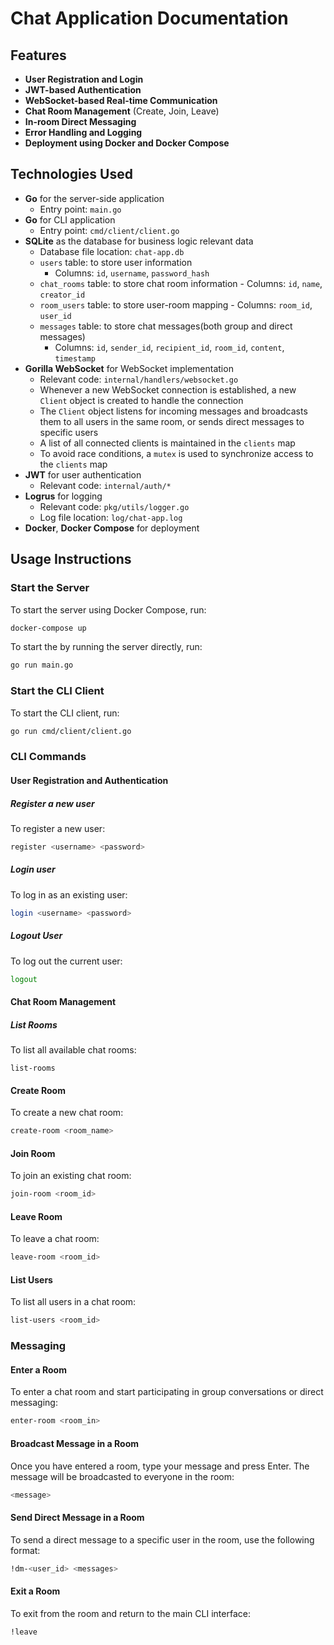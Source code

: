 # Chat Application Documentation

## Features

- **User Registration and Login**
- **JWT-based Authentication**
- **WebSocket-based Real-time Communication**
- **Chat Room Management** (Create, Join, Leave)
- **In-room Direct Messaging**
- **Error Handling and Logging**
- **Deployment using Docker and Docker Compose**

## Technologies Used

- **Go** for the server-side application
  - Entry point: `main.go`
- **Go** for CLI application
  - Entry point: `cmd/client/client.go`
- **SQLite** as the database for business logic relevant data
  - Database file location: `chat-app.db`
  - `users` table: to store user information
    - Columns: `id`, `username`, `password_hash`
  - `chat_rooms` table: to store chat room information
		- Columns: `id`, `name`, `creator_id`
  - `room_users` table: to store user-room mapping
		- Columns: `room_id`, `user_id`
  - `messages` table: to store chat messages(both group and direct messages)
    - Columns: `id`, `sender_id`, `recipient_id`, `room_id`, `content`, `timestamp`
- **Gorilla WebSocket** for WebSocket implementation
  - Relevant code: `internal/handlers/websocket.go`
  - Whenever a new WebSocket connection is established, a new `Client` object is created to handle the connection
  - The `Client` object listens for incoming messages and broadcasts them to all users in the same room, or sends direct messages to specific users
  - A list of all connected clients is maintained in the `clients` map
  - To avoid race conditions, a `mutex` is used to synchronize access to the `clients` map
- **JWT** for user authentication
  - Relevant code: `internal/auth/*`
- **Logrus** for logging
  - Relevant code: `pkg/utils/logger.go`
  - Log file location: `log/chat-app.log`
- **Docker**, **Docker Compose** for deployment

## Usage Instructions

### Start the Server

To start the server using Docker Compose, run:

```sh
docker-compose up
```

To start the by running the server directly, run:

```sh
go run main.go
```

### Start the CLI Client

To start the CLI client, run:

```sh
go run cmd/client/client.go
```

### CLI Commands

#### User Registration and Authentication

##### Register a new user

To register a new user:

```sh
register <username> <password>
```

##### Login user

To log in as an existing user:

```sh
login <username> <password>
```

##### Logout User

To log out the current user:

```sh
logout
```

#### Chat Room Management

##### List Rooms

To list all available chat rooms:

```
list-rooms
```

#### Create Room

To create a new chat room:

```sh
create-room <room_name>
```

#### Join Room

To join an existing chat room:

```sh
join-room <room_id>
```

#### Leave Room

To leave a chat room:

```sh
leave-room <room_id>
```

#### List Users

To list all users in a chat room:

```sh
list-users <room_id>
```

### Messaging

#### Enter a Room

To enter a chat room and start participating in group conversations or direct messaging:

```sh
enter-room <room_in>
```

#### Broadcast Message in a Room

Once you have entered a room, type your message and press Enter. The message will be broadcasted to everyone in the room:

```sh
<message>
```

#### Send Direct Message in a Room

To send a direct message to a specific user in the room, use the following format:

```sh
!dm-<user_id> <messages>
```

#### Exit a Room

To exit from the room and return to the main CLI interface:

```sh
!leave
```
